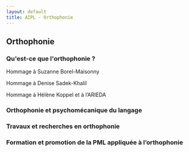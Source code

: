 ```yaml
---
layout: default
title: AIPL - Orthophonie
---
```

## Orthophonie

### Qu'est-ce que l'orthophonie ?

  
Hommage à Suzanne Borel-Maisonny
 
Hommage à Denise Sadek-Khalil
 
Hommage à Hélène Koppel et à l’ARIEDA 

 
### Orthophonie et psychomécanique du langage 
 
### Travaux et recherches en orthophonie
 
### Formation et promotion de la PML appliquée à l’orthophonie
